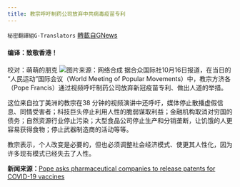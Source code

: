 ```yaml
---
title: 教宗呼吁制药公司放弃中共病毒疫苗专利
---
```

`秘密翻譯組G-Translators` [轉載自GNews](https://gnews.org/zh-hans/1598819/)

#### 编译：致敬香港！
校对：萌萌的朋克
![](https://assets.gnews.org/wp-content/uploads/2021/10/2-79.jpg)图片来源：网络合成
据合众国际社10月16日报道，在当日的 “人民运动”国际会议（World Meeting of Popular Movements）中，教宗方济各（Pope Francis）通过视频呼吁制药公司放弃新冠疫苗专利、做出人道的举措。

这位来自拉丁美洲的教宗在38 分钟的视频演讲中还呼吁，媒体停止散播虚假信息、同情受害者；科技巨头停止利用人性的脆弱谋取利益；金融机构取消对穷国的债务；自然资源行业停止污染；大型食品公司停止生产和分销垄断，让饥饿的人更容易获得食物；停止武器制造商的活动等等。

教宗表示，个人改变是必要的，但也必须调整社会经济模式、使更其人性化，因为许多现有模式已经失去了人性。

**新闻来源：**[Pope asks pharmaceutical companies to release patents for COVID-19 vaccines](https://www.upi.com/Top_News/World-News/2021/10/16/pope-pharmaceutical-companies-patents-covid-19-vaccines/3221634420392/)
